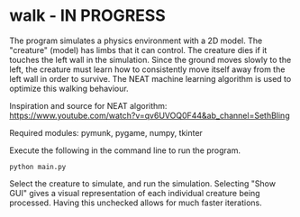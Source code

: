 # walk - IN PROGRESS

The program simulates a physics environment with a 2D model. The "creature" (model)
has limbs that it can control. The creature dies if it touches the left wall in
the simulation. Since the ground moves slowly to the left, the creature must learn
how to consistently move itself away from the left wall in order to survive.
The NEAT machine learning algorithm is used to optimize this walking behaviour.


Inspiration and source for NEAT algorithm: https://www.youtube.com/watch?v=qv6UVOQ0F44&ab_channel=SethBling

Required modules: pymunk, pygame, numpy, tkinter

Execute the following in the command line to run the program.
```
python main.py
```

Select the creature to simulate, and run the simulation.
Selecting "Show GUI" gives a visual representation of each individual creature
being processed. Having this unchecked allows for much faster iterations.

